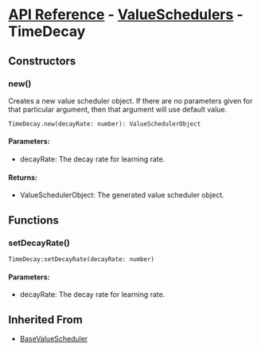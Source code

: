# [API Reference](../../API.md) - [ValueSchedulers](../ValueSchedulers.md) - TimeDecay

## Constructors

### new()

Creates a new value scheduler object. If there are no parameters given for that particular argument, then that argument will use default value.

```
TimeDecay.new(decayRate: number): ValueSchedulerObject
```

#### Parameters:

* decayRate: The decay rate for learning rate.

#### Returns:

* ValueSchedulerObject: The generated value scheduler object.

## Functions

### setDecayRate()

```
TimeDecay:setDecayRate(decayRate: number)
```

#### Parameters:

* decayRate: The decay rate for learning rate.

## Inherited From

* [BaseValueScheduler](BaseValueScheduler.md)
